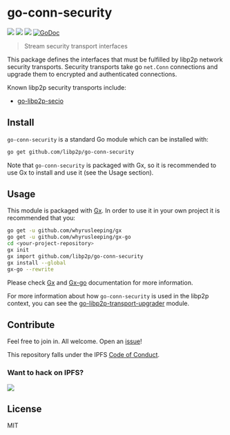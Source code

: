 # go-conn-security

[![](https://img.shields.io/badge/made%20by-Protocol%20Labs-blue.svg?style=flat-square)](https://protocol.ai)
[![](https://img.shields.io/badge/project-libp2p-yellow.svg?style=flat-square)](http://libp2p.io/)
[![](https://img.shields.io/badge/freenode-%23libp2p-yellow.svg?style=flat-square)](http://webchat.freenode.net/?channels=%23libp2p)
[![GoDoc](https://godoc.org/github.com/libp2p/go-conn-security?status.svg)](https://godoc.org/github.com/libp2p/go-conn-security)

> Stream security transport interfaces

This package defines the interfaces that must be fulfilled by libp2p network security transports. Security transports take go `net.Conn` connections and upgrade them to encrypted and authenticated connections.

Known libp2p security transports include:

* [go-libp2p-secio](https://github.com/libp2p/go-libp2p-secio)

## Install

`go-conn-security` is a standard Go module which can be installed with:

```sh
go get github.com/libp2p/go-conn-security
```

Note that `go-conn-security` is packaged with Gx, so it is recommended to use Gx to install and use it (see the Usage section).

## Usage

This module is packaged with [Gx](https://github.com/whyrusleeping/gx). In order to use it in your own project it is recommended that you:

```sh
go get -u github.com/whyrusleeping/gx
go get -u github.com/whyrusleeping/gx-go
cd <your-project-repository>
gx init
gx import github.com/libp2p/go-conn-security
gx install --global
gx-go --rewrite
```

Please check [Gx](https://github.com/whyrusleeping/gx) and [Gx-go](https://github.com/whyrusleeping/gx-go) documentation for more information.

For more information about how `go-conn-security` is used in the libp2p context, you can see the [go-libp2p-transport-upgrader](https://github.com/libp2p/go-libp2p-transport-upgrader) module.

## Contribute

Feel free to join in. All welcome. Open an [issue](https://github.com/libp2p/go-conn-security/issues)!

This repository falls under the IPFS [Code of Conduct](https://github.com/libp2p/community/blob/master/code-of-conduct.md).

### Want to hack on IPFS?

[![](https://cdn.rawgit.com/jbenet/contribute-ipfs-gif/master/img/contribute.gif)](https://github.com/ipfs/community/blob/master/contributing.md)

## License

MIT
